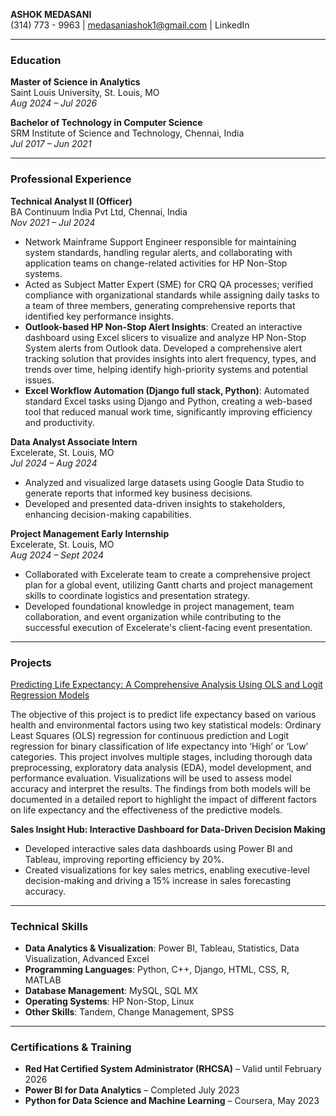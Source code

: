 **ASHOK MEDASANI**  
(314) 773 - 9963 | medasaniashok1@gmail.com | LinkedIn

---

### Education
**Master of Science in Analytics**  
Saint Louis University, St. Louis, MO  
*Aug 2024 – Jul 2026*

**Bachelor of Technology in Computer Science**  
SRM Institute of Science and Technology, Chennai, India  
*Jul 2017 – Jun 2021*

---

### Professional Experience

**Technical Analyst II (Officer)**  
BA Continuum India Pvt Ltd, Chennai, India  
*Nov 2021 – Jul 2024*  
- Network Mainframe Support Engineer responsible for maintaining system standards, handling regular alerts, and collaborating with application teams on change-related activities for HP Non-Stop systems.
- Acted as Subject Matter Expert (SME) for CRQ QA processes; verified compliance with organizational standards while assigning daily tasks to a team of three members, generating comprehensive reports that identified key performance insights.
- **Outlook-based HP Non-Stop Alert Insights**: Created an interactive dashboard using Excel slicers to visualize and analyze HP Non-Stop System alerts from Outlook data. Developed a comprehensive alert tracking solution that provides insights into alert frequency, types, and trends over time, helping identify high-priority systems and potential issues.
- **Excel Workflow Automation (Django full stack, Python)**: Automated standard Excel tasks using Django and Python, creating a web-based tool that reduced manual work time, significantly improving efficiency and productivity.

**Data Analyst Associate Intern**  
Excelerate, St. Louis, MO  
*Jul 2024 – Aug 2024*  
- Analyzed and visualized large datasets using Google Data Studio to generate reports that informed key business decisions.
- Developed and presented data-driven insights to stakeholders, enhancing decision-making capabilities.

**Project Management Early Internship**  
Excelerate, St. Louis, MO  
*Aug 2024 – Sept 2024*  
- Collaborated with Excelerate team to create a comprehensive project plan for a global event, utilizing Gantt charts and project management skills to coordinate logistics and presentation strategy.
- Developed foundational knowledge in project management, team collaboration, and event organization while contributing to the successful execution of Excelerate's client-facing event presentation.

---

### Projects

[Predicting Life Expectancy: A Comprehensive Analysis Using OLS and Logit Regression Models](https://hub.ovh2.mybinder.org/user/ashokmedasani-p-life-expectancy-78b5d8p3/lab/tree/life_expectancy_assignment%20(1).ipynb)

The objective of this project is to predict life expectancy based on various health and environmental factors using two key statistical models: Ordinary Least Squares (OLS) regression for continuous prediction and Logit regression for binary classification of life expectancy into ‘High’ or ‘Low’ categories. This project involves multiple stages, including thorough data preprocessing, exploratory data analysis (EDA), model development, and performance evaluation. Visualizations will be used to assess model accuracy and interpret the results. The findings from both models will be documented in a detailed report to highlight the impact of different factors on life expectancy and the effectiveness of the predictive models.


**Sales Insight Hub: Interactive Dashboard for Data-Driven Decision Making**  
- Developed interactive sales data dashboards using Power BI and Tableau, improving reporting efficiency by 20%.
- Created visualizations for key sales metrics, enabling executive-level decision-making and driving a 15% increase in sales forecasting accuracy.

---

### Technical Skills
- **Data Analytics & Visualization**: Power BI, Tableau, Statistics, Data Visualization, Advanced Excel
- **Programming Languages**: Python, C++, Django, HTML, CSS, R, MATLAB
- **Database Management**: MySQL, SQL MX
- **Operating Systems**: HP Non-Stop, Linux
- **Other Skills**: Tandem, Change Management, SPSS

---

### Certifications & Training
- **Red Hat Certified System Administrator (RHCSA)** – Valid until February 2026
- **Power BI for Data Analytics** – Completed July 2023
- **Python for Data Science and Machine Learning** – Coursera, May 2023


